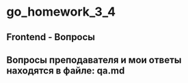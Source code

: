 # go_homework_3_4
## Frontend - Вопросы
## Вопросы преподавателя и мои ответы находятся в файле: qa.md
